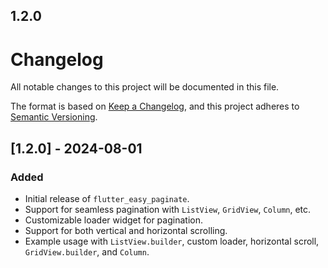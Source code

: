## 1.2.0

# Changelog

All notable changes to this project will be documented in this file.

The format is based on [Keep a Changelog](https://keepachangelog.com/en/1.0.0/),
and this project adheres to [Semantic Versioning](https://semver.org/spec/v2.0.0.html).

## [1.2.0] - 2024-08-01

### Added

- Initial release of `flutter_easy_paginate`.
- Support for seamless pagination with `ListView`, `GridView`, `Column`, etc.
- Customizable loader widget for pagination.
- Support for both vertical and horizontal scrolling.
- Example usage with `ListView.builder`, custom loader, horizontal scroll, `GridView.builder`, and `Column`.
